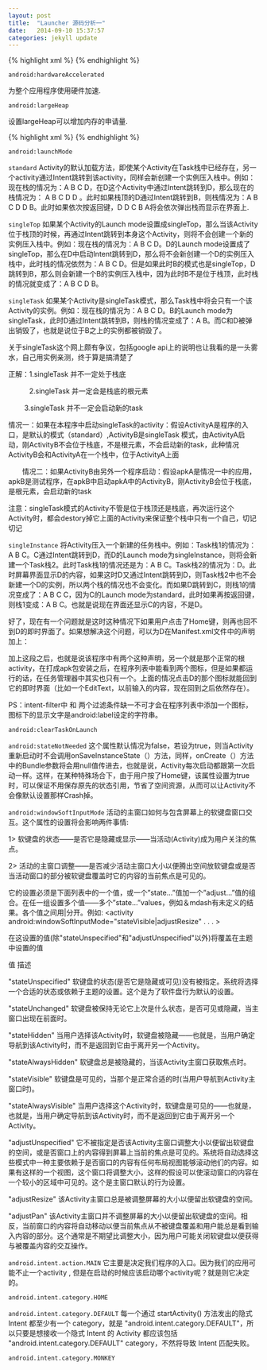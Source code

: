 ```yaml
---
layout: post
title:  "Launcher 源码分析一"
date:   2014-09-10 15:37:57
categories: jekyll update
---
```


{% highlight xml %}
 <application
     	android:name="com.android.launcher3.LauncherApplication"
        android:label="@string/application_name"
        android:icon="@mipmap/ic_launcher_home"
        android:hardwareAccelerated="true"
        android:largeHeap="@bool/config_largeHeap"
        android:supportsRtl="true">
</application>
{% endhighlight %}

`android:hardwareAccelerated`  <p>  为整个应用程序使用硬件加速.

`android:largeHeap` <p>  设置largeHeap可以增加内存的申请量.


{% highlight xml %}
 <activity
            android:name="com.android.launcher3.Launcher"
            android:launchMode="singleTask"
            android:clearTaskOnLaunch="true"
            android:stateNotNeeded="true"
            android:theme="@style/Theme"
            android:windowSoftInputMode="adjustPan"
            android:screenOrientation="nosensor">
            <intent-filter>
                <action android:name="android.intent.action.MAIN" />
                <category android:name="android.intent.category.HOME" />
                <category android:name="android.intent.category.DEFAULT" />
                <category android:name="android.intent.category.MONKEY"/>
            </intent-filter>
</activity>
{% endhighlight %}

`android:launchMode`

  `standard` Activity的默认加载方法，即使某个Activity在Task栈中已经存在，另一个activity通过Intent跳转到该activity，同样会新创建一个实例压入栈中。例如：现在栈的情况为：A B C D，在D这个Activity中通过Intent跳转到D，那么现在的栈情况为： A B C D D 。此时如果栈顶的D通过Intent跳转到B，则栈情况为：A B C D D B。此时如果依次按返回键，D  D C B A将会依次弹出栈而显示在界面上.
  
   `singleTop`  如果某个Activity的Launch mode设置成singleTop，那么当该Activity位于栈顶的时候，再通过Intent跳转到本身这个Activity，则将不会创建一个新的实例压入栈中。例如：现在栈的情况为：A B C D。D的Launch mode设置成了singleTop，那么在D中启动Intent跳转到D，那么将不会新创建一个D的实例压入栈中，此时栈的情况依然为：A B C D。但是如果此时B的模式也是singleTop，D跳转到B，那么则会新建一个B的实例压入栈中，因为此时B不是位于栈顶，此时栈的情况就变成了：A B C D B。
   
   `singleTask`  如果某个Activity是singleTask模式，那么Task栈中将会只有一个该Activity的实例。例如：现在栈的情况为：A B C D。B的Launch mode为singleTask，此时D通过Intent跳转到B，则栈的情况变成了：A B。而C和D被弹出销毁了，也就是说位于B之上的实例都被销毁了。

关于singleTask这个网上颇有争议，包括google api上的说明也让我看的是一头雾水，自己用实例亲测，终于算是搞清楚了

正解：1.singleTask 并不一定处于栈底

　　　2.singleTask 并一定会是栈底的根元素　

　　  3.singleTask 并不一定会启动新的task　　

情况一：如果在本程序中启动singleTask的activity：假设ActivityA是程序的入口，是默认的模式（standard）,ActivityB是singleTask 模式，由ActivityA启动，刚ActivityB不会位于栈底，不是根元素，不会启动新的task，此种情况ActivityB会和ActivityA在一个栈中，位于ActivityA上面

　　情况二：如果ActivityB由另外一个程序启动：假设apkA是情况一中的应用，apkB是测试程序，在apkB中启动apkA中的ActivityB，刚ActivityB会位于栈底，是根元素，会启动新的task

注意：singleTask模式的Activity不管是位于栈顶还是栈底，再次运行这个Activity时，都会destory掉它上面的Activity来保证整个栈中只有一个自己，切记切记

   `singleInstance`	  将Activity压入一个新建的任务栈中。例如：Task栈1的情况为：A B C。C通过Intent跳转到D，而D的Launch mode为singleInstance，则将会新建一个Task栈2。此时Task栈1的情况还是为：A B C。Task栈2的情况为：D。此时屏幕界面显示D的内容，如果这时D又通过Intent跳转到D，则Task栈2中也不会新建一个D的实例，所以两个栈的情况也不会变化。而如果D跳转到C，则栈1的情况变成了：A B C C，因为C的Launch mode为standard，此时如果再按返回键，则栈1变成：A B C。也就是说现在界面还显示C的内容，不是D。

好了，现在有一个问题就是这时这种情况下如果用户点击了Home键，则再也回不到D的即时界面了。如果想解决这个问题，可以为D在Manifest.xml文件中的声明加上：

 

<intent-filter>

<action android:name="android.intent.action.MAIN" />

<category android:name="android.intent.category.LAUNCHER" />

 </intent-filter>

 

加上这段之后，也就是说该程序中有两个这种声明，另一个就是那个正常的根activity，在打成apk包安装之后，在程序列表中能看到两个图标，但是如果都运行的话，在任务管理器中其实也只有一个。上面的情况点击D的那个图标就能回到它的即时界面（比如一个EditText，以前输入的内容，现在回到之后依然存在）。

 

PS：intent-filter中 <action android:name="android.intent.action.MAIN" />和 <category android:name="android.intent.category.LAUNCHER" />两个过滤条件缺一不可才会在程序列表中添加一个图标，图标下的显示文字是android:label设定的字符串。

`android:clearTaskOnLaunch`

`android:stateNotNeeded`  这个属性默认情况为false，若设为true，则当Activity重新启动时不会调用onSaveInstanceState（）方法，同样，onCreate（）方法中的Bundle参数将会用null值传进去，也就是说，Activity每次启动都跟第一次启动一样。这样，在某种特殊场合下，由于用户按了Home键，该属性设置为true时，可以保证不用保存原先的状态引用，节省了空间资源，从而可以让Activity不会像默认设置那样Crash掉。


`android:windowSoftInputMode`  活动的主窗口如何与包含屏幕上的软键盘窗口交互。这个属性的设置将会影响两件事情:

1>     软键盘的状态——是否它是隐藏或显示——当活动(Activity)成为用户关注的焦点。

2>     活动的主窗口调整——是否减少活动主窗口大小以便腾出空间放软键盘或是否当活动窗口的部分被软键盘覆盖时它的内容的当前焦点是可见的。

它的设置必须是下面列表中的一个值，或一个”state…”值加一个”adjust…”值的组合。在任一组设置多个值——多个”state…”values，例如＆mdash有未定义的结果。各个值之间用|分开。例如: <activity android:windowSoftInputMode="stateVisible|adjustResize" . . . >

在这设置的值(除"stateUnspecified"和"adjustUnspecified"以外)将覆盖在主题中设置的值

值 描述
 
"stateUnspecified" 软键盘的状态(是否它是隐藏或可见)没有被指定。系统将选择一个合适的状态或依赖于主题的设置。这个是为了软件盘行为默认的设置。
 
"stateUnchanged" 软键盘被保持无论它上次是什么状态，是否可见或隐藏，当主窗口出现在前面时。
 
"stateHidden" 当用户选择该Activity时，软键盘被隐藏——也就是，当用户确定导航到该Activity时，而不是返回到它由于离开另一个Activity。
 
"stateAlwaysHidden" 软键盘总是被隐藏的，当该Activity主窗口获取焦点时。
 
"stateVisible" 软键盘是可见的，当那个是正常合适的时(当用户导航到Activity主窗口时)。
 
"stateAlwaysVisible" 当用户选择这个Activity时，软键盘是可见的——也就是，也就是，当用户确定导航到该Activity时，而不是返回到它由于离开另一个Activity。
 
"adjustUnspecified" 它不被指定是否该Activity主窗口调整大小以便留出软键盘的空间，或是否窗口上的内容得到屏幕上当前的焦点是可见的。系统将自动选择这些模式中一种主要依赖于是否窗口的内容有任何布局视图能够滚动他们的内容。如果有这样的一个视图，这个窗口将调整大小，这样的假设可以使滚动窗口的内容在一个较小的区域中可见的。这个是主窗口默认的行为设置。
 
"adjustResize" 该Activity主窗口总是被调整屏幕的大小以便留出软键盘的空间。
 
"adjustPan" 该Activity主窗口并不调整屏幕的大小以便留出软键盘的空间。相反，当前窗口的内容将自动移动以便当前焦点从不被键盘覆盖和用户能总是看到输入内容的部分。这个通常是不期望比调整大小，因为用户可能关闭软键盘以便获得与被覆盖内容的交互操作。
 

`android.intent.action.MAIN`  它主要是决定我们程序的入口。因为我们的应用可能不止一个activity ,
但是在启动的时候应该启动哪个activity呢？就是则它决定的。

`android.intent.category.HOME`

`android.intent.category.DEFAULT`
  每一个通过 startActivity() 方法发出的隐式 Intent 都至少有一个 category，就是 "android.intent.category.DEFAULT"，所以只要是想接收一个隐式 Intent 的 Activity 都应该包括 "android.intent.category.DEFAULT" category，不然将导致 Intent 匹配失败。

`android.intent.category.MONKEY`














